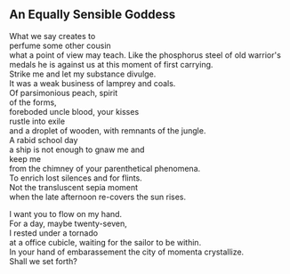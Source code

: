 An Equally Sensible Goddess
---------------------------
What we say creates to  
perfume some other cousin  
what a point of view may teach. Like the phosphorus steel of old warrior's medals he is against us at this moment of first carrying.  
Strike me and let my substance divulge.  
It was a weak business of lamprey and coals.  
Of parsimonious peach, spirit  
of the forms,  
foreboded uncle blood, your kisses  
rustle into exile  
and a droplet of wooden, with remnants of the jungle.  
A rabid school day  
a ship is not enough to gnaw me and  
keep me  
from the chimney of your parenthetical phenomena.  
To enrich lost silences and for flints.  
Not the transluscent sepia moment  
when the late afternoon re-covers the sun rises.  
  
I want you to flow on my hand.  
For a day, maybe twenty-seven,  
I rested under a tornado  
at a office cubicle, waiting for the sailor to be within.  
In your hand of embarassement the city of momenta crystallize.  
Shall we set forth?  
